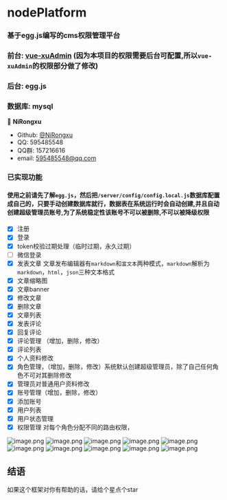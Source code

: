 # nodePlatform
### 基于egg.js编写的cms权限管理平台
### 前台: [vue-xuAdmin](https://github.com/Nirongxu/vue-xuAdmin) (因为本项目的权限需要后台可配置,所以`vue-xuAdmin`的权限部分做了修改)
### 后台: egg.js
### 数据库: mysql

👤 **NiRongxu**

* Github: [@NiRongxu](https://github.com/NiRongxu)
* QQ: 595485548
* QQ群: 157216616
* email: 595485548@qq.com

### 已实现功能
#### 使用之前请先了解`egg.js`，然后把`/server/config/config.local.js`数据库配置成自己的，只要手动创建数据库就行，数据表在系统运行时会自动创建,并且自动创建超级管理员账号,为了系统稳定性该账号不可以被删除,不可以被降级权限

- [x] 注册
- [x] 登录
- [x] token校验过期处理（临时过期，永久过期）
- [ ] 微信登录
- [x] 发表文章 文章发布编辑器有`markdown`和`富文本`两种模式，`markdown`解析为`markdown`，`html`，`json`三种文本格式
- [x] 文章缩略图
- [x] 文章banner
- [x] 修改文章
- [x] 删除文章
- [x] 文章列表
- [x] 发表评论
- [x] 回复评论
- [x] 评论管理 （增加，删除，修改）
- [x] 评论列表
- [x] 个人资料修改
- [x] 角色管理，（增加，删除，修改）系统默认创建超级管理员，除了自己任何角色不可对其删除修改
- [x] 管理员对普通用户资料修改
- [x] 账号管理（增加，删除，修改）
- [x] 添加账号
- [x] 用户列表
- [x] 用户状态管理
- [x] 权限管理 对每个角色分配不同的路由权限，

![image.png](https://i.loli.net/2019/12/26/8LCoklMW4sPg3rH.png)
![image.png](https://i.loli.net/2019/12/26/6hn2wL1qzcEoNI5.png)
![image.png](https://i.loli.net/2019/12/26/1u6A5ChPnNtKXcQ.png)
![image.png](https://i.loli.net/2019/12/26/JL7nEmjWCvfXxTO.png)
![image.png](https://i.loli.net/2019/12/26/N8JkRE5DzZlWfYp.png)
![image.png](https://i.loli.net/2019/12/26/6KbydLqF5ADjXgk.png)
![image.png](https://i.loli.net/2019/12/26/MI9CJSw5Leki7Fh.png)
![image.png](https://i.loli.net/2019/12/26/THP75qMD964xmCy.png)
![image.png](https://i.loli.net/2019/12/26/VPlrNURWHmhaDAd.png)
![image.png](https://i.loli.net/2019/12/26/JQzEFRYcAMSm1bP.png)
## 结语
如果这个框架对你有帮助的话，请给个星点个star




